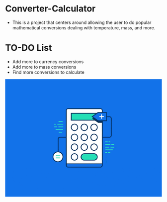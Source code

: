 # Converter-Calculator
- This is a project that centers around allowing the user to do popular mathematical conversions dealing with temperature, mass, and more.

# TO-DO List
- Add more to currency conversions
- Add more to mass conversions
- Find more conversions to calculate

![Calculator](images/calculator.gif "Calculator")
